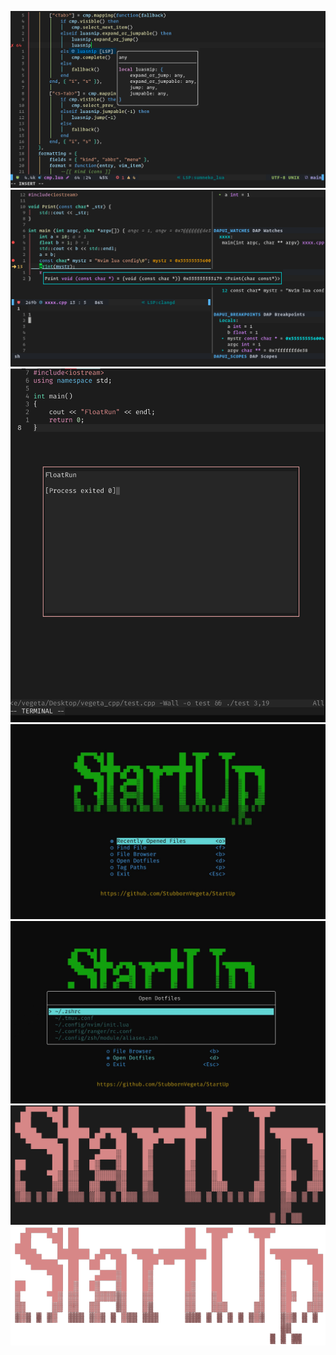 ![](./nvim-lua.png)
![](./nvim-debug.png)
![](./FloatRun.png)
![](./StartUp.jpg)
![](./dotfiles.jpg)
![](./startuplogo.png)
![](./startuplogo-removebg.png)
